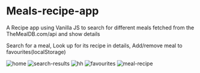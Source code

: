 # Meals-recipe-app
A Recipe app using Vanilla JS to search for different meals fetched from the TheMealDB.com/api and show details

Search for a meal,
Look up for its recipe in details,
Add/remove meal to favourites(localStorage)


![home](https://pasteboard.co/TdPwzcXjnBh9.png)
![search-results](https://pasteboard.co/cOatJk9TAHiq.png)
![hh](https://ibb.co/VMhhgJm)
![favourites](https://pasteboard.co/4OdVzV9bYjGx.png)
![meal-recipe](https://pasteboard.co/cSVIxHHTqu10.png)

